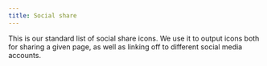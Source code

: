 ```yaml
---
title: Social share
---
```

This is our standard list of social share icons. We use it to output icons both for sharing a given page, as well as linking off to different social media accounts.